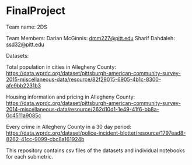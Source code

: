# FinalProject

Team name: 2DS

Team Members: Darian McGinnis: dmm227@pitt.edu
              Sharif Dahdaleh: ssd32@pitt.edu

Datasets:

Total population in cities in Allegheny County:
https://data.wprdc.org/dataset/pittsburgh-american-community-survey-2015-miscellaneous-data/resource/82f29015-6905-4b1c-8300-afe9bb2231b3 

Housing information and pricing in Allegheny County:
https://data.wprdc.org/dataset/pittsburgh-american-community-survey-2014-miscellaneous-data/resource/262d10d1-1e49-41f6-bb8a-0c4511a9085c

Every crime in Allegheny County in a 30 day period:
https://data.wprdc.org/dataset/police-incident-blotter/resource/1797ead8-8262-41cc-9099-cbc8a161924b

This repository contains csv files of the datasets and individual notebooks for each submetric.

